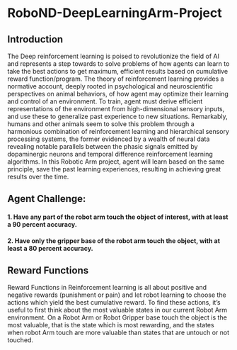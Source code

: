 # RoboND-DeepLearningArm-Project

## Introduction
The Deep reinforcement learning is poised to revolutionize the field of AI and represents a step towards to solve problems of how agents can learn to take the best  actions to get maximum, efficient results based on cumulative reward function/program. The theory of reinforcement learning provides a normative account, deeply rooted in psychological and neuroscientific  perspectives on animal behaviors, of how agent may optimize their learning and control of an environment. To train, agent must derive efficient representations of the environment from high-dimensional sensory inputs, and use these to generalize past experience to new situations. Remarkably, humans and other animals seem to solve this problem through a harmonious combination of reinforcement learning and hierarchical sensory processing systems, the former evidenced by a wealth of neural data revealing notable parallels between the phasic signals emitted by dopaminergic neurons and temporal difference reinforcement learning algorithms. In this Robotic Arm project, agent will learn based on the same principle, save the past learning experiences, resulting in achieving great results over the time.

## Agent Challenge: 
#### 1. Have any part of the robot arm touch the object of interest, with at least a 90 percent accuracy. 
#### 2. Have only the gripper base of the robot arm touch the object, with at least a 80 percent accuracy.

## Reward Functions
Reward Functions in Reinforcement learning is all about positive and negative rewards (punishment or pain) and let robot learning to choose the actions which yield the best cumulative reward. To find these actions, it’s useful to first think about the most valuable states in our current Robot Arm environment. On a Robot Arm or Robot Gripper base  touch the object is the most valuable, that is the state which is most rewarding, and the states when robot Arm touch are more valuable than states that are untouch or not touched.
